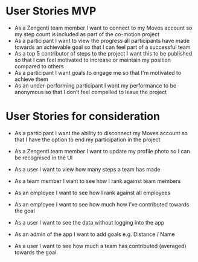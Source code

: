 # User Stories MVP
- As a Zengenti team member I want to connect to my Moves account so my step count is included as part of the co-motion project
- As a participant I want to view the progress all participants have made towards an achievable goal so that I can feel part of a successful team
- As a top 5 contributor of steps to the project I want this to be published so that I can feel motivated to increase or maintain my position compared to others
- As a participant I want goals to engage me so that I'm motivated to achieve them
- As an under-performing participant I want my performance to be anonymous so that I don’t feel compelled to leave the project



# User Stories for consideration

- As a participant I want the ability to disconnect my Moves account so that I have the option to end my participation in the project

- As a Zengenti team member I want to update my profile photo so I can be recognised in the UI
- As a user I want to view how many steps a team has made
- As a team member I want to see how I rank against team members
- As an employee I want to see how I rank against all employees
- As an employee I want to see how much how I’ve contributed towards the goal
- As a user I want to see the data without logging into the app
- As an admin of the app I want to add goals e.g. Distance / Name
- As a user I want to see how much a team has contributed (averaged) towards the goal.
